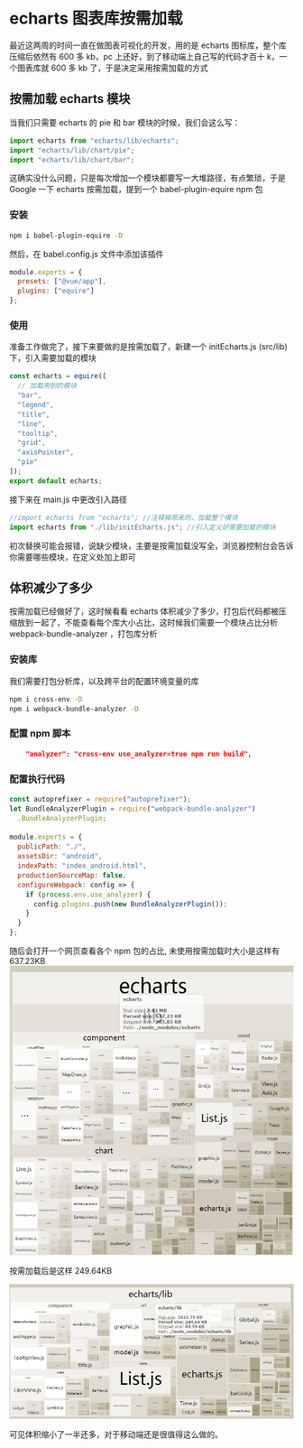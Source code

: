 # echarts 图表库按需加载

最近这两周的时间一直在做图表可视化的开发，用的是 echarts 图标库，整个库压缩后依然有 600 多 kb，pc 上还好，到了移动端上自己写的代码才百十 k，一个图表库就 600 多 kb 了，于是决定采用按需加载的方式

## 按需加载 echarts 模块

当我们只需要 echarts 的 pie 和 bar 模块的时候，我们会这么写：

```javascript
import echarts from "echarts/lib/echarts";
import "echarts/lib/chart/pie";
import "echarts/lib/chart/bar";
```

这确实没什么问题，只是每次增加一个模块都要写一大堆路径，有点繁琐，于是 Google 一下 echarts 按需加载，提到一个 babel-plugin-equire npm 包

### 安装

```bash
npm i babel-plugin-equire -D

```

然后，在 babel.config.js 文件中添加该插件

```javascript
module.exports = {
  presets: ["@vue/app"],
  plugins: ["equire"]
};
```

### 使用

准备工作做完了，接下来要做的是按需加载了，新建一个 initEcharts.js (src/lib)下，引入需要加载的模块

```javascript
const echarts = equire([
  // 加载用到的模块
  "bar",
  "legend",
  "title",
  "line",
  "tooltip",
  "grid",
  "axisPointer",
  "pie"
]);
export default echarts;
```

接下来在 main.js 中更改引入路径

```javascript
//import echarts from "echarts"; //注释掉原来的，加载整个模块
import echarts from "./lib/initEcharts.js"; //引入定义好需要加载的模块
```

初次替换可能会报错，说缺少模块，主要是按需加载没写全，浏览器控制台会告诉你需要哪些模块，在定义处加上即可

## 体积减少了多少

按需加载已经做好了，这时候看看 echarts 体积减少了多少，打包后代码都被压缩放到一起了，不能查看每个库大小占比，这时候我们需要一个模块占比分析 webpack-bundle-analyzer ，打包库分析

### 安装库

我们需要打包分析库，以及跨平台的配置环境变量的库

```bash
npm i cross-env -D
npm i webpack-bundle-analyzer -D
```

### 配置 npm 脚本

```json
    "analyzer": "cross-env use_analyzer=true npm run build",
```

### 配置执行代码

```javascript
const autoprefixer = require("autoprefixer");
let BundleAnalyzerPlugin = require("webpack-bundle-analyzer")
  .BundleAnalyzerPlugin;

module.exports = {
  publicPath: "./",
  assetsDir: "android",
  indexPath: "index_android.html",
  productionSourceMap: false,
  configureWebpack: config => {
    if (process.env.use_analyzer) {
      config.plugins.push(new BundleAnalyzerPlugin());
    }
  }
};
```

随后会打开一个网页查看各个 npm 包的占比,
未使用按需加载时大小是这样有 637.23KB
![echarts](../imgs/echarts.png)

按需加载后是这样 249.64KB

![echarts压缩](../imgs/echarts.min.png)

可见体积缩小了一半还多，对于移动端还是很值得这么做的。
